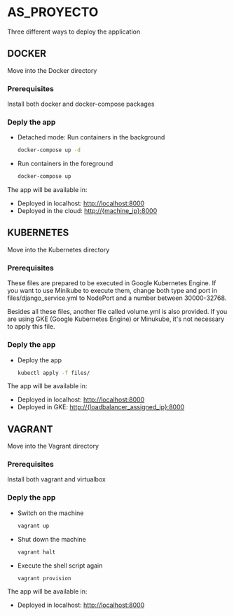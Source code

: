 # AS_PROYECTO
Three different ways to deploy the application
## DOCKER
Move into the Docker directory
### Prerequisites
Install both docker and docker-compose packages

### Deply the app
* Detached mode: Run containers in the background
  ```sh
  docker-compose up -d
  ```
* Run containers in the foreground
  ```sh
  docker-compose up
  ```
The app will be available in:
* Deployed in localhost: [http://localhost:8000](http://localhost:8000)
* Deployed in the cloud: [http://{machine_ip}:8000](http://{machine_ip}:8000)

## KUBERNETES
Move into the Kubernetes directory
### Prerequisites
These files are prepared to be executed in Google Kubernetes Engine.
If you want to use Minikube to execute them, change both type and port in files/django_service.yml to NodePort and a number between 30000-32768.

Besides all these files, another file called volume.yml is also provided. If you are using GKE (Google Kubernetes Engine) or Minukube, it's not necessary to apply this file.
### Deply the app
* Deploy the app
  ```sh
  kubectl apply -f files/
  ```
The app will be available in:
* Deployed in localhost: [http://localhost:8000](http://localhost:8000)
* Deployed in GKE: [http://{loadbalancer_assigned_ip}:8000](http://{machine_ip}:8000)

## VAGRANT
Move into the Vagrant directory
### Prerequisites
Install both vagrant and virtualbox

### Deply the app
* Switch on the machine
  ```sh
  vagrant up
  ```
* Shut down the machine
  ```sh
  vagrant halt
  ```
* Execute the shell script again
  ```sh
  vagrant provision
  ```
The app will be available in:
* Deployed in localhost: [http://localhost:8000](http://localhost:8000)

